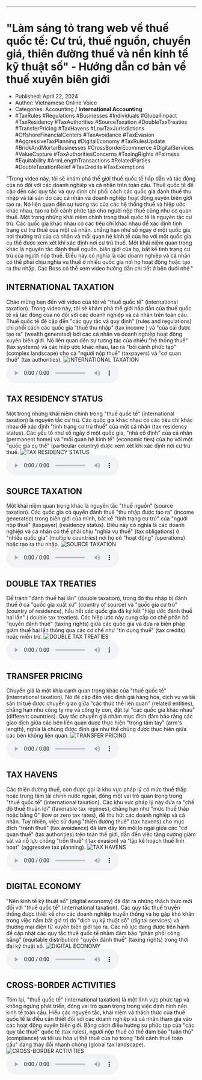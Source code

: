 
---

# \"Làm sáng tỏ trang web về thuế quốc tế: Cư trú, thuế nguồn, chuyển giá, thiên đường thuế và nền kinh tế kỹ thuật số\" - Hướng dẫn cơ bản về thuế xuyên biên giới

- Published: April 22, 2024
- Author: Vietnamese Online Voice
- Categories: Accounting / **International Accounting**
- #TaxRules #Regulations #Businesses #Individuals #GlobalImpact #TaxResidency #TaxAuthorities #SourceTaxation #DoubleTaxTreaties #TransferPricing #TaxHavens #LowTaxJurisdictions #OffshoreFinancialCenters #TaxAvoidance #TaxEvasion #AggressiveTaxPlanning #DigitalEconomy #TaxRulesUpdate #BrickAndMortarBusinesses #CrossBorderEcommerce #DigitalServices #ValueCapture #TaxAuthoritiesConcerns #TaxingRights #Fairness #Equitability #ArmLengthTransactions #RelatedParties #DoubleTaxationRelief #TaxCredits #TaxExemptions

"Trong video này, tôi sẽ khám phá thế giới thuế quốc tế hấp dẫn và tác động của nó đối với các doanh nghiệp và cá nhân trên toàn cầu. Thuế quốc tế đề cập đến các quy tắc và quy định chi phối cách các quốc gia đánh thuế thu nhập và tài sản do các cá nhân và doanh nghiệp hoạt động xuyên biên giới tạo ra. Nó liên quan đến sự tương tác của các hệ thống thuế và hiệp ước khác nhau, tạo ra bối cảnh phức tạp cho người nộp thuế cũng như cơ quan thuế. Một trong những khái niệm chính trong thuế quốc tế là nguyên tắc cư trú. Các quốc gia khác nhau có các tiêu chí khác nhau để xác định tình trạng cư trú thuế của một cá nhân. chẳng hạn như số ngày ở một quốc gia, nơi thường trú của cá nhân và mối quan hệ kinh tế của họ với một quốc gia cụ thể được xem xét khi xác định nơi cư trú thuế. Một khái niệm quan trọng khác là nguyên tắc đánh thuế nguồn. biên giới của họ, bất kể tình trạng cư trú của người nộp thuế. Điều này có nghĩa là các doanh nghiệp và cá nhân có thể phải chịu nghĩa vụ thuế ở nhiều quốc gia nơi họ hoạt động hoặc tạo ra thu nhập. Các Boss có thể xem video hướng dẫn chi tiết ở bên dưới nhé."


## INTERNATIONAL TAXATION

Chào mừng bạn đến với video của tôi về "thuế quốc tế" (international taxation). Trong video này, tôi sẽ khám phá thế giới hấp dẫn của thuế quốc tế và tác động của nó đối với các doanh nghiệp và cá nhân trên toàn cầu. Thuế quốc tế đề cập đến "các quy tắc và quy định" (rules and regulations) chi phối cách các quốc gia "thuế thu nhập" (tax income ) và "của cải được tạo ra" (wealth generated) bởi các cá nhân và doanh nghiệp hoạt động xuyên biên giới. Nó liên quan đến sự tương tác của nhiều "hệ thống thuế" (tax systems) và các hiệp ước khác nhau, tạo ra "bối cảnh phức tạp" (complex landscape) cho cả "người nộp thuế" (taxpayers) và "cơ quan thuế" (tax authorities).
![INTERNATIONAL TAXATION](https://http-archiver-apis-production-80.schnworks.com/storage/images/transitions/2024-04-22/transition--6190877124-Montserrat-Thin-880E4F.jpg)
<audio controls>
    <source src="https://http-archiver-apis-production-80.schnworks.com/storage/audio/file-57226955336.mp3" type="audio/mpeg">
</audio>



## TAX RESIDENCY STATUS

Một trong những khái niệm chính trong "thuế quốc tế" (international taxation) là nguyên tắc cư trú. Các quốc gia khác nhau có các tiêu chí khác nhau để xác định "tình trạng cư trú thuế" của một cá nhân (tax residency status). Các yếu tố như số ngày ở một quốc gia, "nhà cố định" của cá nhân (permanent home) và "mối quan hệ kinh tế" (economic ties) của họ với một "quốc gia cụ thể" (particular country) được xem xét khi xác định nơi cư trú thuế.
![TAX RESIDENCY STATUS](https://http-archiver-apis-production-80.schnworks.com/storage/images/transitions/2024-04-22/transition-11057541964-Montserrat-SemiBold-512DA8.jpg)
<audio controls>
    <source src="https://http-archiver-apis-production-80.schnworks.com/storage/audio/file-3337190076.mp3" type="audio/mpeg">
</audio>



## SOURCE TAXATION

Một khái niệm quan trọng khác là nguyên tắc "thuế nguồn" (source taxation). Các quốc gia có quyền đánh thuế "thu nhập được tạo ra" (income generated) trong biên giới của mình, bất kể "tình trạng cư trú" của "người nộp thuế" (taxpayer) (residency status). Điều này có nghĩa là các doanh nghiệp và cá nhân có thể phải chịu "nghĩa vụ thuế" (tax obligations) ở "nhiều quốc gia" (multiple countries) nơi họ có "hoạt động" (operations) hoặc tạo ra thu nhập.
![SOURCE TAXATION](https://http-archiver-apis-production-80.schnworks.com/storage/images/transitions/2024-04-22/transition--25460719984-Montserrat-Regular-4A148C.jpg)
<audio controls>
    <source src="https://http-archiver-apis-production-80.schnworks.com/storage/audio/file-45464536707.mp3" type="audio/mpeg">
</audio>



## DOUBLE TAX TREATIES

Để tránh "đánh thuế hai lần" (double taxation), trong đó thu nhập bị đánh thuế ở cả "quốc gia xuất xứ" (country of source) và "quốc gia cư trú" (country of residence), hầu hết các quốc gia đã ký kết "hiệp ước đánh thuế hai lần" ( double tax treaties). Các hiệp ước này cung cấp cơ chế phân bổ "quyền đánh thuế" (taxing rights) giữa các quốc gia và đưa ra biện pháp giảm thuế hai lần thông qua các cơ chế như "tín dụng thuế" (tax credits) hoặc miễn trừ.
![DOUBLE TAX TREATIES](https://http-archiver-apis-production-80.schnworks.com/storage/images/transitions/2024-04-22/transition-21812338850-Montserrat-Thin-303F9F.jpg)
<audio controls>
    <source src="https://http-archiver-apis-production-80.schnworks.com/storage/audio/file-21874105500.mp3" type="audio/mpeg">
</audio>



## TRANSFER PRICING

Chuyển giá là một khía cạnh quan trọng khác của "thuế quốc tế" (international taxation). Nó đề cập đến việc định giá hàng hóa, dịch vụ và tài sản trí tuệ được chuyển giao giữa "các thực thể liên quan" (related entities), chẳng hạn như công ty mẹ và công ty con, đặt tại "các quốc gia khác nhau" (different countries). Quy tắc chuyển giá nhằm mục đích đảm bảo rằng các giao dịch giữa các bên liên quan được thực hiện "trong tầm tay" (arm's length), nghĩa là chúng được định giá như thể chúng được thực hiện giữa các bên không liên quan.
![TRANSFER PRICING](https://http-archiver-apis-production-80.schnworks.com/storage/images/transitions/2024-04-22/transition-18300478638-Montserrat-SemiBold-283593.jpg)
<audio controls>
    <source src="https://http-archiver-apis-production-80.schnworks.com/storage/audio/file-42147949654.mp3" type="audio/mpeg">
</audio>



## TAX HAVENS

Các thiên đường thuế, còn được gọi là khu vực pháp lý có mức thuế thấp hoặc trung tâm tài chính nước ngoài, đóng một vai trò quan trọng trong "thuế quốc tế" (international taxation). Các khu vực pháp lý này đưa ra "chế độ thuế thuận lợi" (favorable tax regimes), chẳng hạn như "mức thuế thấp hoặc bằng 0" (low or zero tax rates), để thu hút các doanh nghiệp và cá nhân. Tuy nhiên, việc sử dụng "thiên đường thuế" (tax havens) cho mục đích "tránh thuế" (tax avoidance) đã làm dấy lên mối lo ngại giữa các "cơ quan thuế" (tax authorities) trên toàn thế giới, dẫn đến việc tăng cường giám sát và nỗ lực chống "trốn thuế" ( tax evasion) và "lập kế hoạch thuế linh hoạt" (aggressive tax planning).
![TAX HAVENS](https://http-archiver-apis-production-80.schnworks.com/storage/images/transitions/2024-04-22/transition-25561026619-Montserrat-Regular-512DA8.jpg)
<audio controls>
    <source src="https://http-archiver-apis-production-80.schnworks.com/storage/audio/file-19245651453.mp3" type="audio/mpeg">
</audio>



## DIGITAL ECONOMY

"Nền kinh tế kỹ thuật số" (digital economy) đã đặt ra những thách thức mới đối với "thuế quốc tế" (international taxation). Các quy tắc thuế truyền thống được thiết kế cho các doanh nghiệp truyền thống và họ gặp khó khăn trong việc nắm bắt giá trị do "dịch vụ kỹ thuật số" (digital services) và thương mại điện tử xuyên biên giới tạo ra. Các nỗ lực đang được tiến hành để cập nhật các quy tắc thuế quốc tế nhằm đảm bảo "phân phối công bằng" (equitable distribution) "quyền đánh thuế" (taxing rights) trong thời đại kỹ thuật số.
![DIGITAL ECONOMY](https://http-archiver-apis-production-80.schnworks.com/storage/images/transitions/2024-04-22/transition-2942932077-Montserrat-SemiBold-283593.jpg)
<audio controls>
    <source src="https://http-archiver-apis-production-80.schnworks.com/storage/audio/file-52335985708.mp3" type="audio/mpeg">
</audio>



## CROSS-BORDER ACTIVITIES

Tóm lại, "thuế quốc tế" (international taxation) là một lĩnh vực phức tạp và không ngừng phát triển, đóng vai trò quan trọng trong việc định hình nền kinh tế toàn cầu. Hiểu các nguyên tắc, khái niệm và thách thức của thuế quốc tế là điều cần thiết đối với các doanh nghiệp và cá nhân tham gia vào các hoạt động xuyên biên giới. Bằng cách điều hướng sự phức tạp của "các quy tắc thuế" quốc tế (tax rules), người nộp thuế có thể đảm bảo "tuân thủ" (compliance) và tối ưu hóa vị thế thuế của họ trong "bối cảnh thuế toàn cầu" đang thay đổi nhanh chóng (global tax landscape).
![CROSS-BORDER ACTIVITIES](https://http-archiver-apis-production-80.schnworks.com/storage/images/transitions/2024-04-22/transition--33386179758-Montserrat-Bold-7B1FA2.jpg)
<audio controls>
    <source src="https://http-archiver-apis-production-80.schnworks.com/storage/audio/file-1306300065.mp3" type="audio/mpeg">
</audio>


